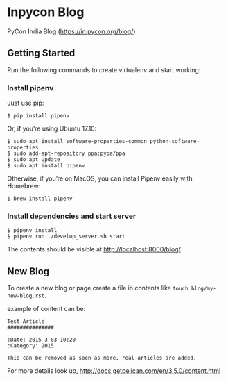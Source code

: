 # Inpycon Blog

PyCon India Blog (https://in.pycon.org/blog/)


## Getting Started



Run the following commands to create virtualenv and start working:

### Install pipenv

Just use pip:

```
$ pip install pipenv
```

Or, if you’re using Ubuntu 17.10:

```
$ sudo apt install software-properties-common python-software-properties
$ sudo add-apt-repository ppa:pypa/ppa
$ sudo apt update
$ sudo apt install pipenv
```


Otherwise, if you’re on MacOS, you can install Pipenv easily with Homebrew:

```
$ brew install pipenv
```

### Install dependencies and start server

```
$ pipenv install
$ pipenv run ./develop_server.sh start
```

The contents should be visible at [http://localhost:8000/blog/](http://localhost:8000/blog/)

## New Blog

To create a new blog or page create a file in contents like `touch blog/my-new-blog.rst`.

example of content can be:

```
Test Article
###############

:Date: 2015-3-03 10:20
:Category: 2015

This can be removed as soon as more, real articles are added.
```

For more details look up, http://docs.getpelican.com/en/3.5.0/content.html
